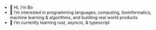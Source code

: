 - 👋 Hi, I’m Bo
- 👀 I’m interested in programming languages, computing, bioinformatics, machine learning & algorithms, and building real world products
- 🌱 I’m currently learning rust, asyncio, & typescript

<!---
bo-at-pleno/bo-at-pleno is a ✨ special ✨ repository because its `README.md` (this file) appears on your GitHub profile.
You can click the Preview link to take a look at your changes.
--->

